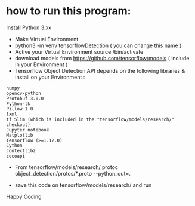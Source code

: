 # how to run this program:

   Install Python 3.xx
   
   - Make Virtual Environment
   - python3 -m venv tensorflowDetection ( you can change this name )
   - Active your Virtual Environment source /bin/activate
   - download models from https://github.com/tensorflow/models ( include in your Environment )
   - Tensorflow Object Detection API depends on the following libraries & install on your Environment :
    
    numpy
    opencv-python
    Protobuf 3.0.0
    Python-tk
    Pillow 1.0
    lxml
    tf Slim (which is included in the "tensorflow/models/research/" checkout)
    Jupyter notebook
    Matplotlib
    Tensorflow (>=1.12.0)
    Cython
    contextlib2
    cocoapi
   
   - From tensorflow/models/research/
    protoc object_detection/protos/*.proto --python_out=.
    
   - save this code on tensorflow/models/research/ and run
    
   Happy Coding



